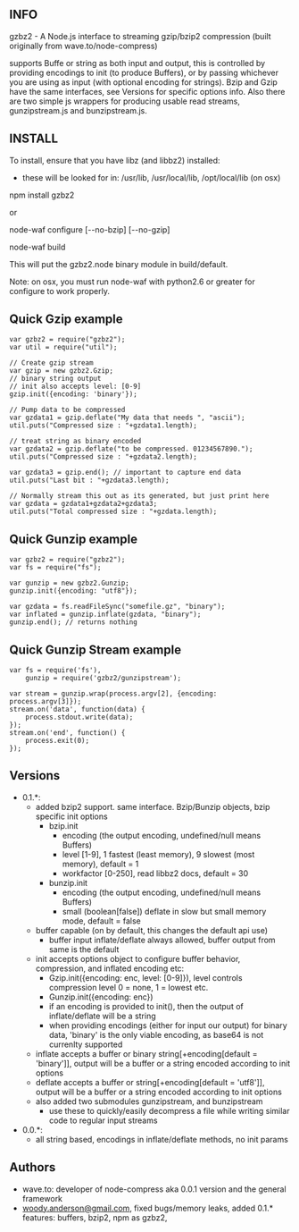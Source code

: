 INFO
----

gzbz2 - A Node.js interface to streaming gzip/bzip2 compression (built originally from wave.to/node-compress)

supports Buffe or string as both input and output, this is controlled by providing encodings to init (to produce Buffers), or by passing whichever you are using as input (with optional encoding for strings).
Bzip and Gzip have the same interfaces, see Versions for specific options info. Also there are two simple js wrappers for producing usable read streams, gunzipstream.js and bunzipstream.js. 

INSTALL
-------

To install, ensure that you have libz (and libbz2) installed:
* these will be looked for in: /usr/lib, /usr/local/lib, /opt/local/lib (on osx)

npm install gzbz2

or

node-waf configure [--no-bzip] [--no-gzip]

node-waf build

This will put the gzbz2.node binary module in build/default.

Note: on osx, you must run node-waf with python2.6 or greater for configure to work properly.

Quick Gzip example
------------------

    var gzbz2 = require("gzbz2");
    var util = require("util");

    // Create gzip stream
    var gzip = new gzbz2.Gzip;
    // binary string output
    // init also accepts level: [0-9]
    gzip.init({encoding: 'binary'});

    // Pump data to be compressed
    var gzdata1 = gzip.deflate("My data that needs ", "ascii");
    util.puts("Compressed size : "+gzdata1.length);

    // treat string as binary encoded
    var gzdata2 = gzip.deflate("to be compressed. 01234567890.");
    util.puts("Compressed size : "+gzdata2.length);

    var gzdata3 = gzip.end(); // important to capture end data
    util.puts("Last bit : "+gzdata3.length);

    // Normally stream this out as its generated, but just print here
    var gzdata = gzdata1+gzdata2+gzdata3;
    util.puts("Total compressed size : "+gzdata.length);

Quick Gunzip example
--------------------

    var gzbz2 = require("gzbz2");
    var fs = require("fs");

    var gunzip = new gzbz2.Gunzip;
    gunzip.init({encoding: "utf8"});

    var gzdata = fs.readFileSync("somefile.gz", "binary");
    var inflated = gunzip.inflate(gzdata, "binary");
    gunzip.end(); // returns nothing

Quick Gunzip Stream example
---------------------------
    var fs = require('fs'),
        gunzip = require('gzbz2/gunzipstream');
    
    var stream = gunzip.wrap(process.argv[2], {encoding: process.argv[3]});
    stream.on('data', function(data) {
        process.stdout.write(data);
    });
    stream.on('end', function() {
        process.exit(0);
    });

Versions
--------

* 0.1.*:
    * added bzip2 support. same interface. Bzip/Bunzip objects, bzip specific init options
        * bzip.init
            * encoding (the output encoding, undefined/null means Buffers)
            * level [1-9], 1 fastest (least memory), 9 slowest (most memory), default = 1
            * workfactor [0-250], read libbz2 docs, default = 30
        * bunzip.init
            * encoding (the output encoding, undefined/null means Buffers)
            * small (boolean[false]) deflate in slow but small memory mode, default = false
    * buffer capable (on by default, this changes the default api use)
        * buffer input inflate/deflate always allowed, buffer output from same is the default
    * init accepts options object to configure buffer behavior, compression, and inflated encoding etc:
        * Gzip.init({encoding: enc, level: [0-9]}), level controls compression level 0 = none, 1 = lowest etc.
        * Gunzip.init({encoding: enc})
        * if an encoding is provided to init(), then the output of inflate/deflate will be a string
        * when providing encodings (either for input our output) for binary data, 'binary' is the only viable encoding, as base64 is not currenlty supported
    * inflate accepts a buffer or binary string[+encoding[default = 'binary']], output will be a buffer or a string encoded according to init options
    * deflate accepts a buffer or string[+encoding[default = 'utf8']], output will be a buffer or a string encoded according to init options
    * also added two submodules gunzipstream, and bunzipstream
        * use these to quickly/easily decompress a file while writing similar code to regular input streams
* 0.0.*:
    * all string based, encodings in inflate/deflate methods, no init params

Authors
-------
* wave.to: developer of node-compress aka 0.0.1 version and the general framework
* woody.anderson@gmail.com, fixed bugs/memory leaks, added 0.1.* features: buffers, bzip2, npm as gzbz2, 
